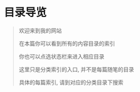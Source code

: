 # 目录导览

> 欢迎来到我的网站
>
> 在本篇你可以看到所有的内容目录的索引
>
> 你也可以点选状态栏来进入相应目录
>
> 这里只是分类索引的入口, 并不是每篇随笔的目录
>
> 具体的每篇索引, 请到对应的分类目录下搜索

